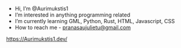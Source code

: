 - Hi, I’m @Aurimukstis1 
- I’m interested in anything programming related
- I’m currently learning GML, Python, Rust, HTML, Javascript, CSS
- How to reach me - pranasaujulietu@gmail.com

https://Aurimukstis1.dev/
